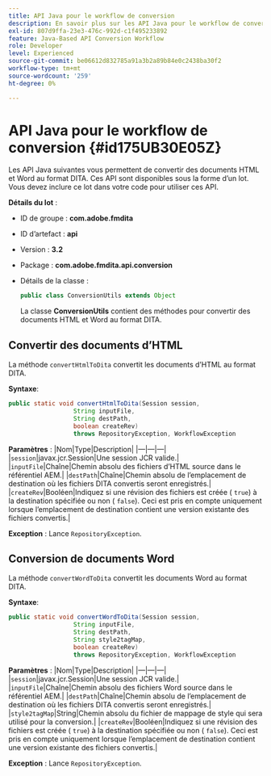 ```yaml
---
title: API Java pour le workflow de conversion
description: En savoir plus sur les API Java pour le workflow de conversion
exl-id: 807d9ffa-23e3-476c-992d-c1f495233892
feature: Java-Based API Conversion Workflow
role: Developer
level: Experienced
source-git-commit: be06612d832785a91a3b2a89b84e0c2438ba30f2
workflow-type: tm+mt
source-wordcount: '259'
ht-degree: 0%

---
```


# API Java pour le workflow de conversion {#id175UB30E05Z}

Les API Java suivantes vous permettent de convertir des documents HTML et Word au format DITA. Ces API sont disponibles sous la forme d’un lot. Vous devez inclure ce lot dans votre code pour utiliser ces API.

**Détails du lot** :

- ID de groupe : **com.adobe.fmdita**

- ID d’artefact : **api**

- Version : **3.2**

- Package : **com.adobe.fmdita.api.conversion**

- Détails de la classe :

  ```JAVA
  public class ConversionUtils extends Object
  ```

  La classe **ConversionUtils** contient des méthodes pour convertir des documents HTML et Word au format DITA.


## Convertir des documents d’HTML

La méthode `convertHtmlToDita` convertit les documents d’HTML au format DITA.

**Syntaxe**:

```JAVA
public static void convertHtmlToDita(Session session, 
                  String inputFile, 
                  String destPath, 
                  boolean createRev) 
                  throws RepositoryException, WorkflowException
```

**Paramètres** :
|Nom|Type|Description|
|—|—|—|
|`session`|javax.jcr.Session|Une session JCR valide.|
|`inputFile`|Chaîne|Chemin absolu des fichiers d’HTML source dans le référentiel AEM.|
|`destPath`|Chaîne|Chemin absolu de l’emplacement de destination où les fichiers DITA convertis seront enregistrés.|
|`createRev`|Booléen|Indiquez si une révision des fichiers est créée \( `true`\) à la destination spécifiée ou non \( `false`\). Ceci est pris en compte uniquement lorsque l’emplacement de destination contient une version existante des fichiers convertis.|

**Exception** :
Lance `RepositoryException`.

## Conversion de documents Word

La méthode ``convertWordToDita`` convertit les documents Word au format DITA.

**Syntaxe**:

```JAVA
public static void convertWordToDita(Session session, 
                  String inputFile,
                  String destPath, 
                  String style2tagMap, 
                  boolean createRev) 
                  throws RepositoryException, WorkflowException
```

**Paramètres** :
|Nom|Type|Description|
|—|—|—|
|`session`|javax.jcr.Session|Une session JCR valide.|
|`inputFile`|Chaîne|Chemin absolu des fichiers Word source dans le référentiel AEM.|
|`destPath`|Chaîne|Chemin absolu de l’emplacement de destination où les fichiers DITA convertis seront enregistrés.|
|`style2tagMap`|String|Chemin absolu du fichier de mappage de style qui sera utilisé pour la conversion.|
|`createRev`|Booléen|Indiquez si une révision des fichiers est créée \( `true`\) à la destination spécifiée ou non \( `false`\). Ceci est pris en compte uniquement lorsque l’emplacement de destination contient une version existante des fichiers convertis.|

**Exception** :
Lance `RepositoryException`.
